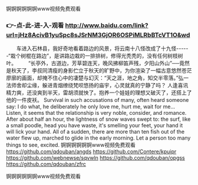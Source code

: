 
锕锕锕锕锕锕www视频免费观看




### 👉-点-此-进-入-观看  http://www.baidu.com/link?url=jHz8AcivB1yuSpc8sJSrNM3GjOR6OSPiMLRbBTcVT1O&wd




　　车进入石林县，我好奇地看着路边的风景，将云南十八怪改成了十九怪------“栽个树棍在路边”，是讲路边栽的一排排树，修得光秃秃的，没有任何树枝树叶。
　　“长亭外，古道边，芳草碧连天，晚风拂柳笛声残，夕阳山外山”──竟然是秋天了，李叔同清瘦的身影伫立于秋天的旷野中，为你渲染了一幅古意悠然苍茫廖廓的画面，却掩不住心中的凄楚与幻灭：“天之涯，地之角，知交半零落。”弘一法师舍却尘缘，躲进青烟缭绕梵呗悠扬的庙宇，心灵就真的宁静了吗？
人逢喜讯精力爽，还没爽到半天，雷胡须就怏了。抱养一个娃娃的理想又破灭了，还搭上了他的一件皮袄。
Survival in such accusations of many, often heard someone say: I do what, he deliberately he only love me, hurt me, wait for me...
Listen, it seems that the relationship is very noble, consider, and romance.
After about half an hour, the lightness of snow waves swept to: the surf, like a small poodle, head you have waste, it's smelling your feet, your hand it will lick your hand.
All of a sudden, there are more than ten fish out of the water flew up, marched to glide in the early morning.
Let a person too many things to see, excited.
锕锕锕锕锕锕www视频免费观看 https://github.com/qdouban/angds
https://github.com/Contere/kpuipr
https://github.com/webnewse/sqvwln
https://github.com/qdouban/opgss
https://github.com/qdouban/zfrc





锕锕锕锕锕锕www视频免费观看
